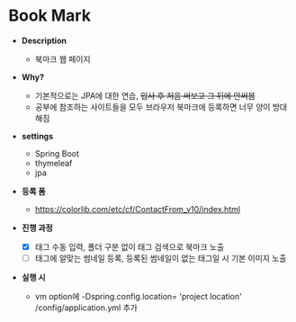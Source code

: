 # Book Mark 

- **Description**
    - 북마크 웹 페이지

- **Why?** 
    - 기본적으로는 JPA에 대한 연습, ~~입사 후 처음 써보고 그 뒤에 안써봄~~
    - 공부에 참조하는 사이트들을 모두 브라우저 북마크에 등록하면 너무 양이 방대해짐

- **settings**
    - Spring Boot
    - thymeleaf
    - jpa
 
- **등록 폼**
    - https://colorlib.com/etc/cf/ContactFrom_v10/index.html
    
- **진행 과정**
    - [X] 태그 수동 입력, 폴더 구분 없이 태그 검색으로 북마크 노출
    - [ ] 태그에 알맞는 썸네일 등록, 등록된 썸네일이 없는 태그일 시 기본 이미지 노출
    
- **실행 시**
    - vm option에  -Dspring.config.location= 'project location' /config/application.yml 추가
